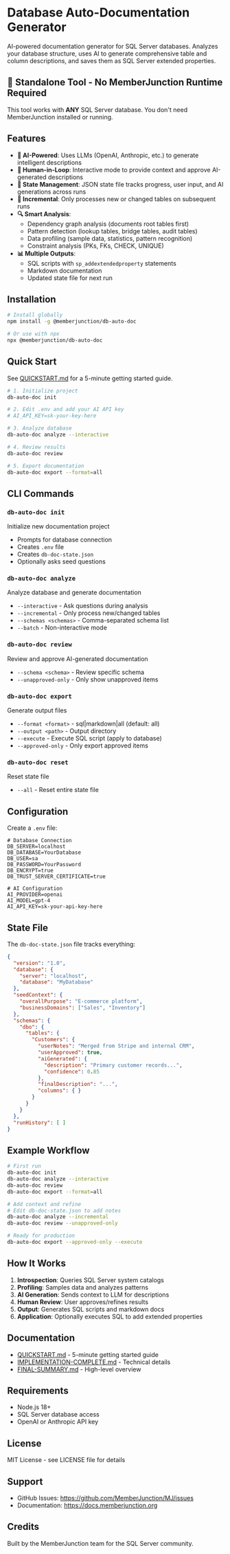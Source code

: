 # Database Auto-Documentation Generator

AI-powered documentation generator for SQL Server databases. Analyzes your database structure, uses AI to generate comprehensive table and column descriptions, and saves them as SQL Server extended properties.

## 🚀 **Standalone Tool - No MemberJunction Runtime Required**

This tool works with **ANY** SQL Server database. You don't need MemberJunction installed or running.

## Features

- **🤖 AI-Powered**: Uses LLMs (OpenAI, Anthropic, etc.) to generate intelligent descriptions
- **🔄 Human-in-Loop**: Interactive mode to provide context and approve AI-generated descriptions
- **💾 State Management**: JSON state file tracks progress, user input, and AI generations across runs
- **🎯 Incremental**: Only processes new or changed tables on subsequent runs
- **🔍 Smart Analysis**:
  - Dependency graph analysis (documents root tables first)
  - Pattern detection (lookup tables, bridge tables, audit tables)
  - Data profiling (sample data, statistics, pattern recognition)
  - Constraint analysis (PKs, FKs, CHECK, UNIQUE)
- **📊 Multiple Outputs**:
  - SQL scripts with `sp_addextendedproperty` statements
  - Markdown documentation
  - Updated state file for next run

## Installation

```bash
# Install globally
npm install -g @memberjunction/db-auto-doc

# Or use with npx
npx @memberjunction/db-auto-doc
```

## Quick Start

See [QUICKSTART.md](./QUICKSTART.md) for a 5-minute getting started guide.

```bash
# 1. Initialize project
db-auto-doc init

# 2. Edit .env and add your AI API key
# AI_API_KEY=sk-your-key-here

# 3. Analyze database
db-auto-doc analyze --interactive

# 4. Review results
db-auto-doc review

# 5. Export documentation
db-auto-doc export --format=all
```

## CLI Commands

### `db-auto-doc init`
Initialize new documentation project
- Prompts for database connection
- Creates `.env` file
- Creates `db-doc-state.json`
- Optionally asks seed questions

### `db-auto-doc analyze`
Analyze database and generate documentation
- `--interactive` - Ask questions during analysis
- `--incremental` - Only process new/changed tables
- `--schemas <schemas>` - Comma-separated schema list
- `--batch` - Non-interactive mode

### `db-auto-doc review`
Review and approve AI-generated documentation
- `--schema <schema>` - Review specific schema
- `--unapproved-only` - Only show unapproved items

### `db-auto-doc export`
Generate output files
- `--format <format>` - sql|markdown|all (default: all)
- `--output <path>` - Output directory
- `--execute` - Execute SQL script (apply to database)
- `--approved-only` - Only export approved items

### `db-auto-doc reset`
Reset state file
- `--all` - Reset entire state file

## Configuration

Create a `.env` file:

```env
# Database Connection
DB_SERVER=localhost
DB_DATABASE=YourDatabase
DB_USER=sa
DB_PASSWORD=YourPassword
DB_ENCRYPT=true
DB_TRUST_SERVER_CERTIFICATE=true

# AI Configuration
AI_PROVIDER=openai
AI_MODEL=gpt-4
AI_API_KEY=sk-your-api-key-here
```

## State File

The `db-doc-state.json` file tracks everything:

```json
{
  "version": "1.0",
  "database": {
    "server": "localhost",
    "database": "MyDatabase"
  },
  "seedContext": {
    "overallPurpose": "E-commerce platform",
    "businessDomains": ["Sales", "Inventory"]
  },
  "schemas": {
    "dbo": {
      "tables": {
        "Customers": {
          "userNotes": "Merged from Stripe and internal CRM",
          "userApproved": true,
          "aiGenerated": {
            "description": "Primary customer records...",
            "confidence": 0.85
          },
          "finalDescription": "...",
          "columns": { }
        }
      }
    }
  },
  "runHistory": [ ]
}
```

## Example Workflow

```bash
# First run
db-auto-doc init
db-auto-doc analyze --interactive
db-auto-doc review
db-auto-doc export --format=all

# Add context and refine
# Edit db-doc-state.json to add notes
db-auto-doc analyze --incremental
db-auto-doc review --unapproved-only

# Ready for production
db-auto-doc export --approved-only --execute
```

## How It Works

1. **Introspection**: Queries SQL Server system catalogs
2. **Profiling**: Samples data and analyzes patterns
3. **AI Generation**: Sends context to LLM for descriptions
4. **Human Review**: User approves/refines results
5. **Output**: Generates SQL scripts and markdown docs
6. **Application**: Optionally executes SQL to add extended properties

## Documentation

- [QUICKSTART.md](./QUICKSTART.md) - 5-minute getting started guide
- [IMPLEMENTATION-COMPLETE.md](./IMPLEMENTATION-COMPLETE.md) - Technical details
- [FINAL-SUMMARY.md](./FINAL-SUMMARY.md) - High-level overview

## Requirements

- Node.js 18+
- SQL Server database access
- OpenAI or Anthropic API key

## License

MIT License - see LICENSE file for details

## Support

- GitHub Issues: https://github.com/MemberJunction/MJ/issues
- Documentation: https://docs.memberjunction.org

## Credits

Built by the MemberJunction team for the SQL Server community.
